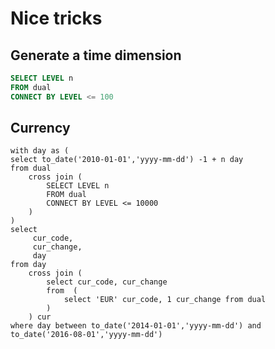 
# Nice tricks

## Generate a time dimension

~~~ sql
SELECT LEVEL n
FROM dual
CONNECT BY LEVEL <= 100
~~~

## Currency

~~~
with day as (
select to_date('2010-01-01','yyyy-mm-dd') -1 + n day
from dual
	cross join (
		SELECT LEVEL n
		FROM dual
		CONNECT BY LEVEL <= 10000
	)
)
select 
	 cur_code, 
	 cur_change,
	 day
from day
	cross join (
		select cur_code, cur_change
		from  (
			select 'EUR' cur_code, 1 cur_change from dual
		)
	) cur
where day between to_date('2014-01-01','yyyy-mm-dd') and to_date('2016-08-01','yyyy-mm-dd')
~~~

